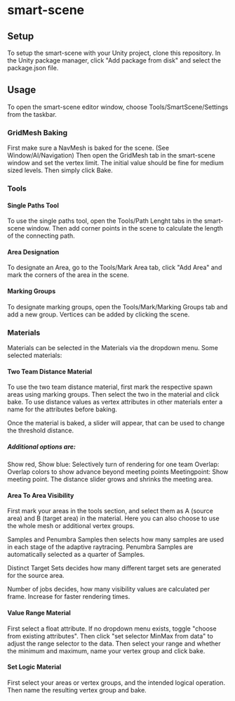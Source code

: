 # smart-scene

## Setup

To setup the smart-scene with your Unity project, clone this repository.
In the Unity package manager, click "Add package from disk" and select the package.json file.

## Usage
To open the smart-scene editor window, choose Tools/SmartScene/Settings from the taskbar.

### GridMesh Baking
First make sure a NavMesh is baked for the scene. (See Window/AI/Navigation)
Then open the GridMesh tab in the smart-scene window and set the vertex limit. 
The initial value should be fine for medium sized levels.
Then simply click Bake.

### Tools
#### Single Paths Tool
To use the single paths tool, open the Tools/Path Lenght tabs in the smart-scene window.
Then add corner points in the scene to calculate the length of the connecting path.

#### Area Designation
To designate an Area, go to the Tools/Mark Area tab, click "Add Area" and mark the corners of the
area in the scene.

#### Marking Groups
To designate marking groups, open the Tools/Mark/Marking Groups tab and add a new group.
Vertices can be added by clicking the scene.

### Materials
Materials can be selected in the Materials via the dropdown menu. Some selected materials:
#### Two Team Distance Material
To use the two team distance material, first mark the respective spawn areas using marking groups.
Then select the two in the material and click bake.
To use distance values as vertex attributes in other materials enter a name for the attributes before baking.

Once the material is baked, a slider will appear, that can be used to change the threshold distance.
##### Additional options are:
Show red, Show blue: Selectively turn of rendering for one team
Overlap: Overlap colors to show advance beyond meeting points
Meetingpoint: Show meeting point. The distance slider grows and shrinks the meeting area.

#### Area To Area Visibility
First mark your areas in the tools section, and select them  as A (source area) and B (target area) in the material. Here you can also choose to use the whole mesh or additional vertex groups.

Samples and Penumbra Samples then selects how many samples are used in each stage of the adaptive raytracing.
Penumbra Samples are automatically selected as a quarter of Samples.

Distinct Target Sets decides how many different target sets are generated for the source area.

Number of jobs decides, how many visibility values are calculated per frame. Increase for faster rendering times.

#### Value Range Material
First select a float attribute. If no dropdown menu exists, toggle "choose from existing attributes".
Then click "set selector MinMax from data" to adjust the range selector to the data. 
Then select your range and whether the minimum and maximum, name your vertex group and click bake.

#### Set Logic Material
First select your areas or vertex groups, and the intended logical operation.
Then name the resulting vertex group and bake.

